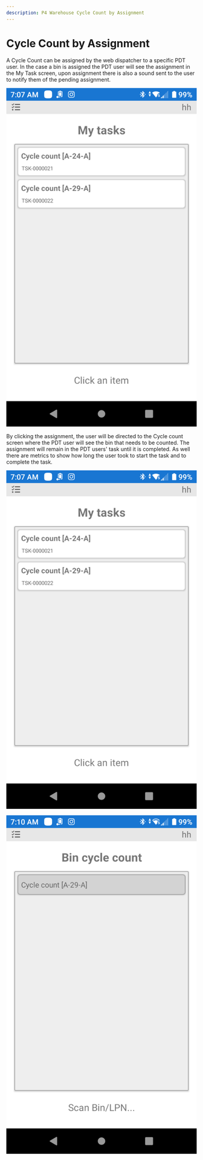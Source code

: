 ```yaml
---
description: P4 Warehouse Cycle Count by Assignment
---
```


# Cycle Count by Assignment

A Cycle Count can be assigned by the web dispatcher to a specific PDT user. In the case a bin is assigned the PDT user will see the assignment in the My Task screen, upon assignment there is also a sound sent to the user to notify them of the pending assignment.

![](<../../.gitbook/assets/image (139).png>)

By clicking the assignment, the user will be directed to the Cycle count screen where the PDT user will see the bin that needs to be counted. The assignment will remain in the PDT users' task until it is completed. As well there are metrics to show how long the user took to start the task and to complete the task.

![](<../../.gitbook/assets/image (139).png>)

![](<../../.gitbook/assets/image (109).png>)
